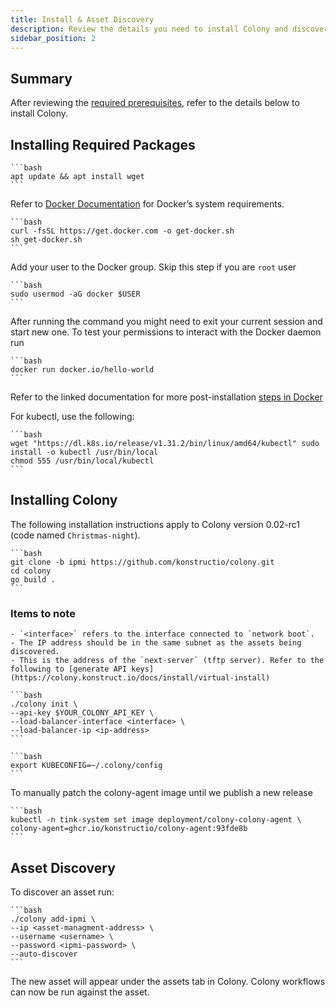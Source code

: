 ```yaml
---
title: Install & Asset Discovery
description: Review the details you need to install Colony and discover assets
sidebar_position: 2
---
```


## Summary

After reviewing the [required prerequisites](../colony-prod/prereqs-colony.md), refer to the details below to install Colony.

## Installing Required Packages

    ```bash
    apt update && apt install wget
    ```

Refer to [Docker Documentation](https://docs.docker.com/desktop/setup/install/linux/) for Docker’s system requirements.

    ```bash
    curl -fsSL https://get.docker.com -o get-docker.sh
    sh get-docker.sh
    ```

Add your user to the Docker group. Skip this step if you are `root` user

    ```bash
    sudo usermod -aG docker $USER
    ```

After running the command you might need to exit your current session and start new one. To test your permissions to interact with the Docker daemon run

    ```bash
    docker run docker.io/hello-world
    ```

Refer to the linked documentation for more post-installation [steps in Docker](https://docs.docker.com/engine/install/linux-postinstall/)

For kubectl, use the following:

    ```bash
    wget "https://dl.k8s.io/release/v1.31.2/bin/linux/amd64/kubectl" sudo install -o kubectl /usr/bin/local
    chmod 555 /usr/bin/local/kubectl
    ```

## Installing Colony

The following installation instructions apply to Colony version 0.02-rc1 (code named `Christmas-night`).

    ```bash
    git clone -b ipmi https://github.com/konstructio/colony.git
    cd colony
    go build .
    ```

### Items to note

    - `<interface>` refers to the interface connected to `network boot`.
    - The IP address should be in the same subnet as the assets being discovered.
    - This is the address of the `next-server` (tftp server). Refer to the following to [generate API keys](https://colony.konstruct.io/docs/install/virtual-install)

    ```bash
    ./colony init \
    --api-key $YOUR_COLONY_API_KEY \
    --load-balancer-interface <interface> \
    --load-balancer-ip <ip-address>
    ```

    ```bash
    export KUBECONFIG=~/.colony/config
    ```

To manually patch the colony-agent image until we publish a new release

    ```bash
    kubectl -n tink-system set image deployment/colony-colony-agent \
    colony-agent=ghcr.io/konstructio/colony-agent:93fde8b
    ```

## Asset Discovery

To discover an asset run:

    ```bash
    ./colony add-ipmi \
    --ip <asset-managment-address> \
    --username <username> \
    --password <ipmi-password> \
    --auto-discover
    ```

The new asset will appear under the assets tab in Colony. Colony workflows can now be run against the asset.
